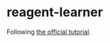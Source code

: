 reagent-learner
===============


Following [the official tutorial](https://reagent-project.github.io/).
